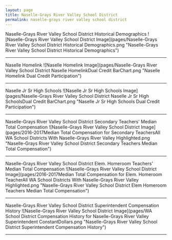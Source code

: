 ```yaml
---
layout: page
title: Naselle-Grays River Valley School District
permalink: naselle-grays river valley school district
---
```



Naselle-Grays River Valley School District Historical Demographics
![Naselle-Grays River Valley School District Image](pages/Naselle-Grays River Valley School District Historical Demographics.png "Naselle-Grays River Valley School District Historical Demographics")

___

Naselle Homelink
![Naselle Homelink Image](pages/Naselle-Grays River Valley School District Naselle HomelinkDual Credit BarChart.png "Naselle Homelink Dual Credit Participation")

___

Naselle Jr Sr High Schools
![Naselle Jr Sr High Schools Image](pages/Naselle-Grays River Valley School District Naselle Jr Sr High SchoolsDual Credit BarChart.png "Naselle Jr Sr High Schools Dual Credit Participation")

___

Naselle-Grays River Valley School District Secondary Teachers' Median Total Compensation
![Naselle-Grays River Valley School District Image](pages/2016-2017Median Total Compensation for Secondary TeachersAll WA School Districts With Naselle-Grays River Valley Highlighted.png "Naselle-Grays River Valley School District Secondary Teachers Median Total Compensation")

___

Naselle-Grays River Valley School District Elem. Homeroom Teachers' Median Total Compensation
![Naselle-Grays River Valley School District Image](pages/2016-2017Median Total Compensation for Elem. Homeroom TeacherAll WA School Districts With Naselle-Grays River Valley Highlighted.png "Naselle-Grays River Valley School District Elem Homeroom Teachers Median Total Compensation")

___

Naselle-Grays River Valley School District Superintendent Compensation History
![Naselle-Grays River Valley School District Image](pages/WA School District Compensation History for Naselle-Grays River Valley Superintendent ConstantDollars.png "Naselle-Grays River Valley School District Superintendent Compensation History")

___

